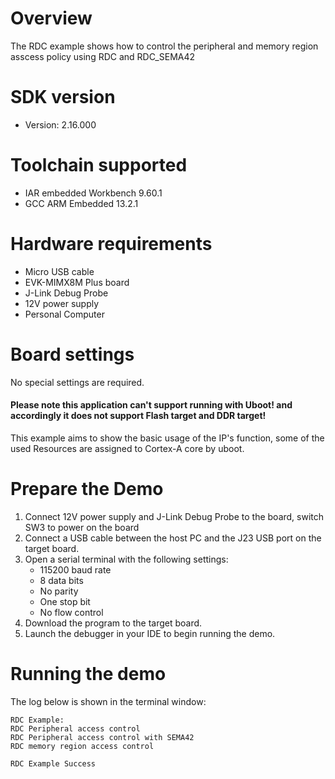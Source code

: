 Overview
========

The RDC example shows how to control the peripheral and memory region
asscess policy using RDC and RDC_SEMA42

SDK version
===========
- Version: 2.16.000

Toolchain supported
===================
- IAR embedded Workbench  9.60.1
- GCC ARM Embedded  13.2.1

Hardware requirements
=====================
- Micro USB cable
- EVK-MIMX8M Plus board
- J-Link Debug Probe
- 12V power supply
- Personal Computer

Board settings
==============
No special settings are required.

#### Please note this application can't support running with Uboot! and accordingly it does not support Flash target and DDR target! ####
This example aims to show the basic usage of the IP's function, some of the used Resources are assigned to Cortex-A core by uboot.

Prepare the Demo
================
1.  Connect 12V power supply and J-Link Debug Probe to the board, switch SW3 to power on the board
2.  Connect a USB cable between the host PC and the J23 USB port on the target board.
3.  Open a serial terminal with the following settings:
    - 115200 baud rate
    - 8 data bits
    - No parity
    - One stop bit
    - No flow control
4.  Download the program to the target board.
5.  Launch the debugger in your IDE to begin running the demo.

Running the demo
================
The log below is shown in the terminal window:
~~~~~~~~~~~~~~~~~~~~~~~~~~~~~~~~~~~
RDC Example:
RDC Peripheral access control
RDC Peripheral access control with SEMA42
RDC memory region access control

RDC Example Success
~~~~~~~~~~~~~~~~~~~~~~~~~~~~~~~~~~~
